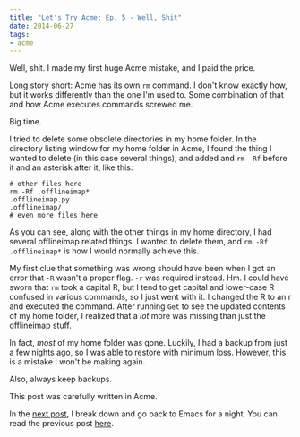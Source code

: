 ```yaml
---
title: "Let's Try Acme: Ep. 5 - Well, Shit"
date: 2014-06-27
tags: 
- acme
---
```

Well, shit. I made my first huge Acme mistake, and I paid the price.
<!--more-->
Long story short: Acme has its own `rm` command. I don't know exactly how, but it works differently than the one I'm used to. Some combination of that and how Acme executes commands screwed me.

Big time.

I tried to delete some obsolete directories in my home folder. In the directory listing window for my home folder in Acme, I found the thing I wanted to delete (in this case several things), and added and `rm -Rf` before it and an asterisk after it, like this:

```
# other files here
rm -Rf .offlineimap*
.offlineimap.py
.offlineimap/
# even more files here
```

As you can see, along with the other things in my home directory, I had several offlineimap related things. I wanted to delete them, and `rm -Rf .offlineimap*` is how I would normally achieve this. 

My first clue that something was wrong should have been when I got an error that `-R` wasn't a proper flag. `-r` was required instead. Hm. I could have sworn that `rm` took a capital R, but I tend to get capital and lower-case R confused in various commands, so I just went with it. I changed the R to an r and executed the command. After running `Get` to see the updated contents of my home folder, I realized that a *lot* more was missing than just the offlineimap stuff.

In fact, *most* of my home folder was gone. Luckily, I had a backup from just a few nights ago, so I was able to restore with minimum loss. However, this is a mistake I won't be making again.

Also, always keep backups.

This post was carefully written in Acme.

In the [next post](/blog/2014/07/07/lets-try-acme-episode-6-trouble-in-paradise/), I break down and go back to Emacs for a night. You can read the previous post [here](/blog/2014/06/26/lets-try-acme-ep-4-enough-messing-around/).
